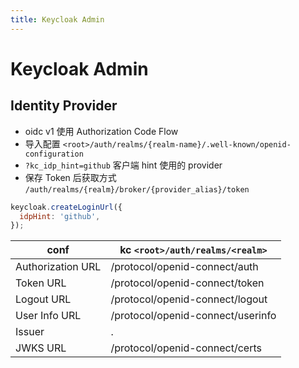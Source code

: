 ```yaml
---
title: Keycloak Admin
---
```


# Keycloak Admin

## Identity Provider

- oidc v1 使用 Authorization Code Flow
- 导入配置 `<root>/auth/realms/{realm-name}/.well-known/openid-configuration`
- `?kc_idp_hint=github` 客户端 hint 使用的 provider
- 保存 Token 后获取方式 `/auth/realms/{realm}/broker/{provider_alias}/token`

```js
keycloak.createLoginUrl({
  idpHint: 'github',
});
```

| conf              | kc `<root>/auth/realms/<realm>`   |
| ----------------- | --------------------------------- |
| Authorization URL | /protocol/openid-connect/auth     |
| Token URL         | /protocol/openid-connect/token    |
| Logout URL        | /protocol/openid-connect/logout   |
| User Info URL     | /protocol/openid-connect/userinfo |
| Issuer            | .                                 |
| JWKS URL          | /protocol/openid-connect/certs    |
